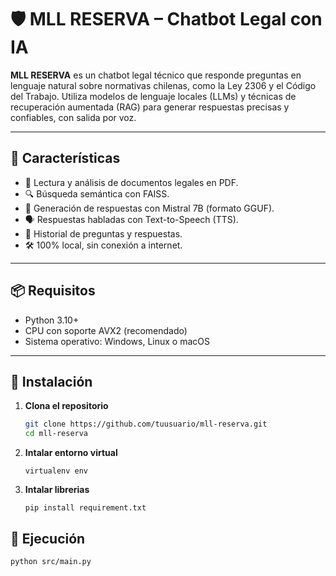 # 🛡️ MLL RESERVA – Chatbot Legal con IA

**MLL RESERVA** es un chatbot legal técnico que responde preguntas en lenguaje natural sobre normativas chilenas, como la Ley 2306 y el Código del Trabajo. Utiliza modelos de lenguaje locales (LLMs) y técnicas de recuperación aumentada (RAG) para generar respuestas precisas y confiables, con salida por voz.

---

## 🚀 Características

- 📄 Lectura y análisis de documentos legales en PDF.
- 🔍 Búsqueda semántica con FAISS.
- 🧠 Generación de respuestas con Mistral 7B (formato GGUF).
- 🗣️ Respuestas habladas con Text-to-Speech (TTS).
- 🧾 Historial de preguntas y respuestas.
- 🛠️ 100% local, sin conexión a internet.

---

## 📦 Requisitos

- Python 3.10+
- CPU con soporte AVX2 (recomendado)
- Sistema operativo: Windows, Linux o macOS

---

## 🧪 Instalación

1. **Clona el repositorio**
   ```bash
   git clone https://github.com/tuusuario/mll-reserva.git
   cd mll-reserva
   ```
2. **Intalar entorno virtual**
   ```shell
   virtualenv env
   ```
2. **Intalar librerias**
   ```shell
   pip install requirement.txt
   ```


## 🧪 Ejecución
   ```shell
   python src/main.py
   ```
